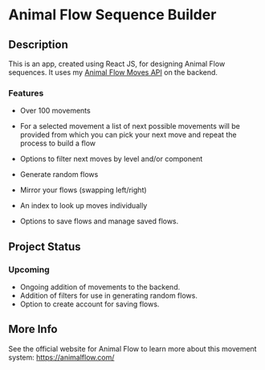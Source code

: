 # Animal Flow Sequence Builder

## Description
This is an app, created using React JS, for designing Animal Flow sequences. It uses my [Animal Flow Moves API](https://github.com/steve-dave8/Animal-Flow-Moves-API) on the backend. 

### Features
* Over 100 movements

* For a selected movement a list of next possible movements will be provided from which you can pick your next move and repeat the process to build a flow

* Options to filter next moves by level and/or component

* Generate random flows

* Mirror your flows (swapping left/right)

* An index to look up moves individually

* Options to save flows and manage saved flows.

## Project Status
### Upcoming
* Ongoing addition of movements to the backend.
* Addition of filters for use in generating random flows.
* Option to create account for saving flows.

## More Info
See the official website for Animal Flow to learn more about this movement system: <https://animalflow.com/>

